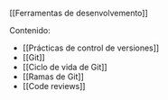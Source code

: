 [[Ferramentas de desenvolvemento]]

Contenido:
+ [[Prácticas de control de versiones]]
+ [[Git]]
+ [[Ciclo de vida de Git]]
+ [[Ramas de Git]]
+ [[Code reviews]]